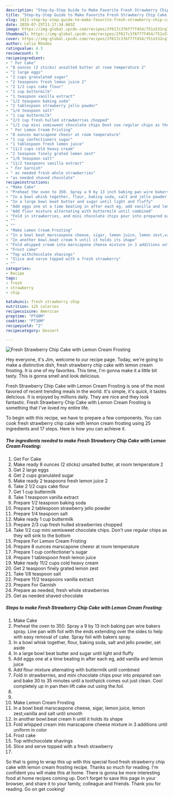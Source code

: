 ```yaml
---
description: "Step-by-Step Guide to Make Favorite Fresh Strawberry Chip Cake with Lemon Cream Frosting"
title: "Step-by-Step Guide to Make Favorite Fresh Strawberry Chip Cake with Lemon Cream Frosting"
slug: 1411-step-by-step-guide-to-make-favorite-fresh-strawberry-chip-cake-with-lemon-cream-frosting
date: 2020-07-25T11:17:34.603Z
image: https://img-global.cpcdn.com/recipes/2f617c376f77f454/751x532cq70/fresh-strawberry-chip-cake-with-lemon-cream-frosting-recipe-main-photo.jpg
thumbnail: https://img-global.cpcdn.com/recipes/2f617c376f77f454/751x532cq70/fresh-strawberry-chip-cake-with-lemon-cream-frosting-recipe-main-photo.jpg
cover: https://img-global.cpcdn.com/recipes/2f617c376f77f454/751x532cq70/fresh-strawberry-chip-cake-with-lemon-cream-frosting-recipe-main-photo.jpg
author: Lelia Rhodes
ratingvalue: 4.3
reviewcount: 9
recipeingredient:
- " For Cake"
- "8 ounces (2 sticks) unsalted butter at room temperature 2"
- "2 large eggs"
- "2 cups granulated sugar"
- "2 teaspoons fresh lemon juice 2"
- "2 1/2 cups cake flour"
- "1 cup buttermilk"
- "1 teaspoon vanilla extract"
- "1/2 teaspoon baking soda"
- "2 tablespoon strawberry jello powder"
- "1/4 teaspoon salt"
- "1 cup buttermilk"
- "2/3 cup fresh hulled strawberries chopped"
- "1/2 cup mini semisweet chocolate chips Dont use regular chips as they will sink to the bottom"
- " For Lemon Cream Fristing"
- "8 ounces marscapone cheesr at room temperature"
- "1 cup confectioners sugar"
- "1 tablespoon fresh lemon juice"
- "11/2 cups cold heavy cream"
- "2 teaspoon finely grated lemon zest"
- "1/8 teaspoon salt"
- "11/2 teaspoons vanilla extract"
- " For Garnish"
- " as needed fresh whole strawberries"
- "as needed shaved chocolate"
recipeinstructions:
- "Make Cake"
- "Preheat the oven to 350. Spray a 9 by 13 inch baking pan wire bakers spray. Line pan with foil with the ends extending over the sides to help with easy removal of cake. Spray foil with bakers spray."
- "In a bowl whisk together, flour, baking soda, salt and jello powder, set aside"
- "In a large bowl beat butter and sugar until light and fluffy"
- "Add eggs one at a time beating in after each eg, add vanilla and lemon juice"
- "Add flour mixture alternating with buttermilk until combined"
- "Fold in strawberries, and mini chocolate chips pour into prepared oan and bake 30 to 35 minutes until a toothpick comes out just clean. Cool completely up in pan then lift cake out using the.foil."
- ""
- ""
- "Make Lemon Cream Frosting"
- "In a bowl beat marscaspone cheese, sigar, lemon juice, lemon zest,vanilla and salt until smooth"
- "In another bowl.beat cream h until it holds its shape"
- "Fold whipped cream into marscapone cheese mixture in 3 additions until uniform in color"
- "Frost cake"
- "Top withchocolate shavings"
- "Slice and serve topped with a fresh strawberry"
- ""
categories:
- Recipe
tags:
- fresh
- strawberry
- chip

katakunci: fresh strawberry chip 
nutrition: 125 calories
recipecuisine: American
preptime: "PT40M"
cooktime: "PT30M"
recipeyield: "2"
recipecategory: Dessert

---
```



![Fresh Strawberry Chip Cake with Lemon Cream Frosting](https://img-global.cpcdn.com/recipes/2f617c376f77f454/751x532cq70/fresh-strawberry-chip-cake-with-lemon-cream-frosting-recipe-main-photo.jpg)

Hey everyone, it's Jim, welcome to our recipe page. Today, we're going to make a distinctive dish, fresh strawberry chip cake with lemon cream frosting. It is one of my favorites. This time, I'm gonna make it a little bit tasty. This is gonna smell and look delicious.

Fresh Strawberry Chip Cake with Lemon Cream Frosting is one of the most favored of recent trending meals in the world. It's simple, it's quick, it tastes delicious. It is enjoyed by millions daily. They are nice and they look fantastic. Fresh Strawberry Chip Cake with Lemon Cream Frosting is something that I've loved my entire life.




To begin with this recipe, we have to prepare a few components. You can cook fresh strawberry chip cake with lemon cream frosting using 25 ingredients and 17 steps. Here is how you can achieve it.

<!--inarticleads1-->

##### The ingredients needed to make Fresh Strawberry Chip Cake with Lemon Cream Frosting:

1. Get  For Cake
1. Make ready 8 ounces (2 sticks) unsalted butter, at room temperature 2
1. Get 2 large eggs
1. Get 2 cups granulated sugar
1. Make ready 2 teaspoons fresh lemon juice 2
1. Take 2 1/2 cups cake flour
1. Get 1 cup buttermilk
1. Take 1 teaspoon vanilla extract
1. Prepare 1/2 teaspoon baking soda
1. Prepare 2 tablespoon strawberry jello powder
1. Prepare 1/4 teaspoon salt
1. Make ready 1 cup buttermilk
1. Prepare 2/3 cup fresh hulled strawberries chopped
1. Take 1/2 cup mini semisweet chocolate chips. Don&#39;t use regular chips as they will sink to the bottom
1. Prepare  For Lemon Cream Fristing
1. Prepare 8 ounces marscapone cheesr at room temperature
1. Prepare 1 cup confectioner&#39;s sugar
1. Prepare 1 tablespoon fresh lemon juice
1. Make ready 11/2 cups cold heavy cream
1. Get 2 teaspoon finely grated lemon zest
1. Take 1/8 teaspoon salt
1. Prepare 11/2 teaspoons vanilla extract
1. Prepare  For Garnish
1. Prepare  as needed, fresh whole strawberries
1. Get as needed shaved chocolate




<!--inarticleads2-->

##### Steps to make Fresh Strawberry Chip Cake with Lemon Cream Frosting:

1. Make Cake
1. Preheat the oven to 350. Spray a 9 by 13 inch baking pan wire bakers spray. Line pan with foil with the ends extending over the sides to help with easy removal of cake. Spray foil with bakers spray.
1. In a bowl whisk together, flour, baking soda, salt and jello powder, set aside
1. In a large bowl beat butter and sugar until light and fluffy
1. Add eggs one at a time beating in after each eg, add vanilla and lemon juice
1. Add flour mixture alternating with buttermilk until combined
1. Fold in strawberries, and mini chocolate chips pour into prepared oan and bake 30 to 35 minutes until a toothpick comes out just clean. Cool completely up in pan then lift cake out using the.foil.
1. 
1. 
1. Make Lemon Cream Frosting
1. In a bowl beat marscaspone cheese, sigar, lemon juice, lemon zest,vanilla and salt until smooth
1. In another bowl.beat cream h until it holds its shape
1. Fold whipped cream into marscapone cheese mixture in 3 additions until uniform in color
1. Frost cake
1. Top withchocolate shavings
1. Slice and serve topped with a fresh strawberry
1. 




So that is going to wrap this up with this special food fresh strawberry chip cake with lemon cream frosting recipe. Thanks so much for reading. I'm confident you will make this at home. There is gonna be more interesting food at home recipes coming up. Don't forget to save this page in your browser, and share it to your family, colleague and friends. Thank you for reading. Go on get cooking!
